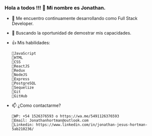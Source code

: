 ### Hola a todos !!! 👋 Mi nombre es Jonathan.

- 🌱 Me encuentro continuamente desarrollando como Full Stack Developer.
- 👯 Buscando la oportunidad de demostrar mis capacidades.
- 👍 Mis habilidades:

      🔸JavaScript
      🔸HTML
      🔸CSS
      🔸ReactJS
      🔸Redux
      🔸NodeJS
      🔸Express
      🔸PostgreSQL
      🔸Sequelize
      🔸Git
      🔸GitHub
      

- 📫 ¿Como contactarme?

      🔹WP: +54 1526376593 o https://wa.me/5491126376593
      🔹Email: Jonathanhortman@outlook.com
      🔹Linkedin: https://www.linkedin.com/in/jonathan-jesus-hortman-5ab210236/

